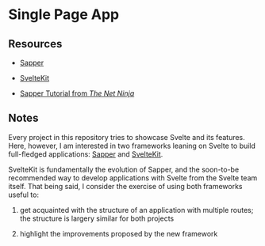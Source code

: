 # Single Page App

## Resources

- [Sapper](https://sapper.svelte.dev/)

- [SvelteKit](https://kit.svelte.dev/)

- [Sapper Tutorial from _The Net Ninja_](https://youtube.com/playlist?list=PL4cUxeGkcC9gdr4Qhx83gBBcID-KMe-PQ)

## Notes

Every project in this repository tries to showcase Svelte and its features. Here, however, I am interested in two frameworks leaning on Svelte to build full-fledged applications: [Sapper](https://sapper.svelte.dev/) and [SvelteKit](https://kit.svelte.dev/).

SvelteKit is fundamentally the evolution of Sapper, and the soon-to-be recommended way to develop applications with Svelte from the Svelte team itself. That being said, I consider the exercise of using both frameworks useful to:

1. get acquainted with the structure of an application with multiple routes; the structure is largery similar for both projects

2. highlight the improvements proposed by the new framework
